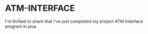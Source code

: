 # ATM-INTERFACE
 I'm thrilled to share that I've just completed my project ATM Interface program in java. 

